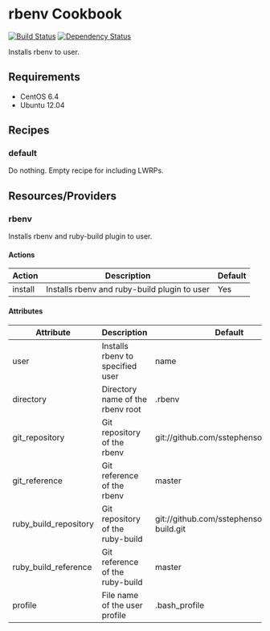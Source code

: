rbenv Cookbook
==============
[![Build Status](https://travis-ci.org/yosu/rbenv-cookbook.png?branch=master)](https://travis-ci.org/yosu/rbenv-cookbook)
[![Dependency Status](https://gemnasium.com/yosu/rbenv-cookbook.png)](https://gemnasium.com/yosu/rbenv-cookbook)

Installs rbenv to user.

Requirements
------------

- CentOS 6.4
- Ubuntu 12.04

Recipes
-------
### default
Do nothing. Empty recipe for including LWRPs.

Resources/Providers
-------------------
### rbenv
Installs rbenv and ruby-build plugin to user.

#### Actions
Action  | Description                                  | Default
--------|----------------------------------------------|---------
install | Installs rbenv and ruby-build plugin to user | Yes

#### Attributes
Attribute             | Description                      | Default
----------------------|----------------------------------|---------------------------------------------
user                  | Installs rbenv to specified user | name
directory             | Directory name of the rbenv root | .rbenv
git_repository        | Git repository of the rbenv      | git://github.com/sstephenson/rbenv.git
git_reference         | Git reference of the rbenv       | master
ruby_build_repository | Git repository of the ruby-build | git://github.com/sstephenson/ruby-build.git
ruby_build_reference  | Git reference of the ruby-build  | master
profile               | File name of the user profile    | .bash_profile


